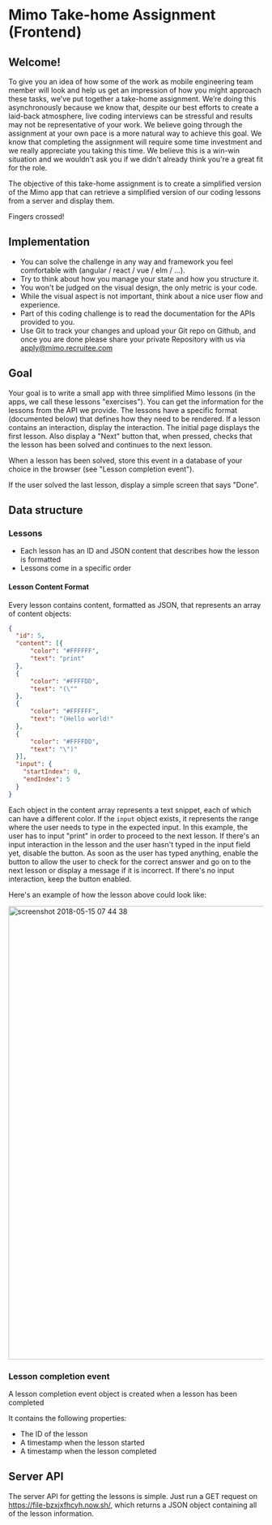 # Mimo Take-home Assignment (Frontend)

## Welcome!

To give you an idea of how some of the work as mobile engineering team member will look and help us get an impression of how you might approach these tasks, we've put together a take-home assignment. We’re doing this asynchronously because we know that, despite our best efforts to create a laid-back atmosphere, live coding interviews can be stressful and results may not be representative of your work. We believe going through the assignment at your own pace is a more natural way to achieve this goal. We know that completing the assignment will require some time investment and we really appreciate you taking this time. We believe this is a win-win situation and we wouldn't ask you if we didn't already think you're a great fit for the role.

The objective of this take-home assignment is to create a simplified version of the Mimo app that can retrieve a simplified version of our coding lessons from a server and display them.

Fingers crossed!

## Implementation

- You can solve the challenge in any way and framework you feel comfortable with (angular / react / vue / elm / ...).
- Try to think about how you manage your state and how you structure it.
- You won't be judged on the visual design, the only metric is your code.
- While the visual aspect is not important, think about a nice user flow and experience.
- Part of this coding challenge is to read the documentation for the APIs provided to you.
- Use Git to track your changes and upload your Git repo on Github, and once you are done please share your private Repository with us via apply@mimo.recruitee.com

## Goal

Your goal is to write a small app with three simplified Mimo lessons (in the apps, we call these lessons "exercises"). You can get the information for the lessons from the API we provide. The lessons have a specific format (documented below) that defines how they need to be rendered. If a lesson contains an interaction, display the interaction. The initial page displays the first lesson. Also display a "Next" button that, when pressed, checks that the lesson has been solved and continues to the next lesson.

When a lesson has been solved, store this event in a database of your choice in the browser (see "Lesson completion event").

If the user solved the last lesson, display a simple screen that says "Done".

## Data structure

### Lessons

- Each lesson has an ID and JSON content that describes how the lesson is formatted
- Lessons come in a specific order

#### Lesson Content Format

Every lesson contains content, formatted as JSON, that represents an array of content objects:

```json
{
  "id": 5,
  "content": [{
      "color": "#FFFFFF",
      "text": "print"
  },
  {
      "color": "#FFFFDD",
      "text": "(\""
  },
  {
      "color": "#FFFFFF",
      "text": "(Hello world!"
  },
  {
      "color": "#FFFFDD",
      "text": "\")"
  }],
  "input": {
    "startIndex": 0,
    "endIndex": 5
  }
}
```

Each object in the content array represents a text snippet, each of which can have a different color. If the `input` object exists, it represents the range where the user needs to type in the expected input. In this example, the user has to input "print" in order to proceed to the next lesson. If there's an input interaction in the lesson and the user hasn't typed in the input field yet, disable the button. As soon as the user has typed anything, enable the button to allow the user to check for the correct answer and go on to the next lesson or display a message if it is incorrect. If there's no input interaction, keep the button enabled.

Here's an example of how the lesson above could look like:

<img width="894" alt="screenshot 2018-05-15 07 44 38" src="https://user-images.githubusercontent.com/815520/40041124-3db40568-581d-11e8-8327-f939fea207d9.png">


### Lesson completion event

A lesson completion event object is created when a lesson has been completed

It contains the following properties:
- The ID of the lesson
- A timestamp when the lesson started
- A timestamp when the lesson completed

## Server API

The server API for getting the lessons is simple. Just run a GET request on https://file-bzxjxfhcyh.now.sh/, which returns a JSON object containing all of the lesson information.


